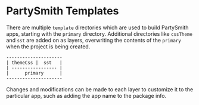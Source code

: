 # PartySmith Templates

There are multiple `template` directories which are used to build PartySmith apps, starting with the `primary` directory. Additional directories like `cssTheme` and `sst` are added on as layers, overwriting the contents of the `primary` when the project is being created.

```
---------------------
| themeCss |  sst   |
| ----------------- |
|      primary      |
---------------------
```

Changes and modifications can be made to each layer to customize it to the particular app, such as adding the app name to the package info.